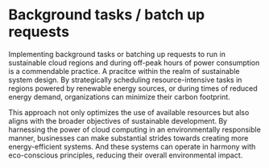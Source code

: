 # Background tasks / batch up requests

Implementing background tasks or batching up requests to run in sustainable cloud regions and during off-peak hours of power consumption is a commendable practice. A pracitce within the realm of sustainable system design. By strategically scheduling resource-intensive tasks in regions powered by renewable energy sources, or during times of reduced energy demand, organizations can minimize their carbon footprint. 

This approach not only optimizes the use of available resources but also aligns with the broader objectives of sustainable development. By harnessing the power of cloud computing in an environmentally responsible manner, businesses can make substantial strides towards creating more energy-efficient systems. And these systems can operate in harmony with eco-conscious principles, reducing their overall environmental impact.